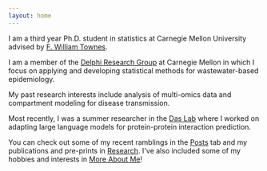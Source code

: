 ```yaml
---
layout: home
---
```


I am a third year Ph.D. student in statistics at Carnegie Mellon University advised by [F. William Townes](https://www.cmu.edu/dietrich/statistics-datascience/research/members/will-townes.html).

I am a member of the [Delphi Research Group](https://delphi.cmu.edu) at Carnegie Mellon in which I focus on applying and developing statistical methods for wastewater-based epidemiology. 

My past research interests include analysis of multi-omics data and compartment modeling for disease transmission.

Most recently, I was a summer researcher in the [Das Lab](https://www.jishnulab.org) where I worked on adapting large language models for protein-protein interaction prediction.
 
You can check out some of my recent ramblings in the [Posts](https://aerosengart.github.io/posts) tab and my publications and pre-prints in [Research](https://aerosengart.github.io/research). I've also included some of my hobbies and interests in [More About Me](https://aerosengart.github.io/misc)!
